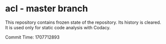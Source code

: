 # acl - master branch

This repository contains frozen state of the repository.
Its history is cleared. It is used only for static code
analysis with Codacy.

Commit Time: 1707712893